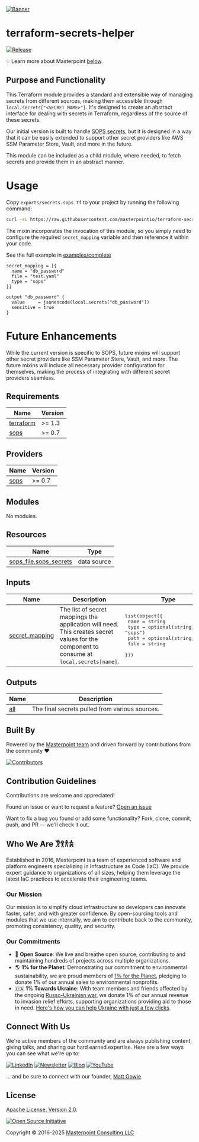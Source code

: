 [![Banner][banner-image]](https://masterpoint.io/)

# terraform-secrets-helper

[![Release][release-badge]][latest-release]

💡 Learn more about Masterpoint [below](#who-we-are-𐦂𖨆𐀪𖠋).

## Purpose and Functionality

This Terraform module provides a standard and extensible way of managing secrets from different sources, making them accessible through `local.secrets["<SECRET_NAME>"]`. It's designed to create an abstract interface for dealing with secrets in Terraform, regardless of the source of these secrets.

Our initial version is built to handle [SOPS secrets](https://github.com/getsops/sops), but it is designed in a way that it can be easily extended to support other secret providers like AWS SSM Parameter Store, Vault, and more in the future.

This module can be included as a child module, where needed, to fetch secrets and provide them in an abstract manner.

# Usage

Copy `exports/secrets.sops.tf` to your project by running the following command:

```sh
curl -sL https://raw.githubusercontent.com/masterpointio/terraform-secrets-helper/main/exports/secrets.sops.tf -o secrets.sops.tf
```

The mixin incorporates the invocation of this module, so you simply need to configure the required `secret_mapping` variable and then reference it within your code.

See the full example in [examples/complete](https://github.com/masterpointio/terraform-secrets-helper/tree/main/examples/complete)

```hcl
secret_mapping = [{
  name = "db_password"
  file = "test.yaml"
  type = "sops"
}]

output "db_password" {
  value     = jsonencode(local.secrets["db_password"])
  sensitive = true
}
```

# Future Enhancements

While the current version is specific to SOPS, future mixins will support other secret providers like SSM Parameter Store, Vault, and more. The future mixins will include all necessary provider configuration for themselves, making the process of integrating with different secret providers seamless.

<!-- prettier-ignore-start -->
<!-- markdownlint-disable MD013 -->
<!-- BEGINNING OF PRE-COMMIT-TERRAFORM DOCS HOOK -->
## Requirements

| Name | Version |
|------|---------|
| <a name="requirement_terraform"></a> [terraform](#requirement\_terraform) | >= 1.3 |
| <a name="requirement_sops"></a> [sops](#requirement\_sops) | >= 0.7 |

## Providers

| Name | Version |
|------|---------|
| <a name="provider_sops"></a> [sops](#provider\_sops) | >= 0.7 |

## Modules

No modules.

## Resources

| Name | Type |
|------|------|
| [sops_file.sops_secrets](https://registry.terraform.io/providers/carlpett/sops/latest/docs/data-sources/file) | data source |

## Inputs

| Name | Description | Type | Default | Required |
|------|-------------|------|---------|:--------:|
| <a name="input_secret_mapping"></a> [secret\_mapping](#input\_secret\_mapping) | The list of secret mappings the application will need.<br/>This creates secret values for the component to consume at `local.secrets[name]`. | <pre>list(object({<br/>    name = string<br/>    type = optional(string, "sops")<br/>    path = optional(string, null)<br/>    file = string<br/>  }))</pre> | `[]` | no |

## Outputs

| Name | Description |
|------|-------------|
| <a name="output_all"></a> [all](#output\_all) | The final secrets pulled from various sources. |
<!-- END OF PRE-COMMIT-TERRAFORM DOCS HOOK -->
<!-- markdownlint-enable MD013 -->
<!-- prettier-ignore-end -->

## Built By

Powered by the [Masterpoint team](https://masterpoint.io/who-we-are/) and driven forward by contributions from the community ❤️

[![Contributors][contributors-image]][contributors-url]

## Contribution Guidelines

Contributions are welcome and appreciated!

Found an issue or want to request a feature? [Open an issue][issues-url]

Want to fix a bug you found or add some functionality? Fork, clone, commit, push, and PR — we'll check it out.

## Who We Are 𐦂𖨆𐀪𖠋

Established in 2016, Masterpoint is a team of experienced software and platform engineers specializing in Infrastructure as Code (IaC). We provide expert guidance to organizations of all sizes, helping them leverage the latest IaC practices to accelerate their engineering teams.

### Our Mission

Our mission is to simplify cloud infrastructure so developers can innovate faster, safer, and with greater confidence. By open-sourcing tools and modules that we use internally, we aim to contribute back to the community, promoting consistency, quality, and security.

### Our Commitments

- 🌟 **Open Source**: We live and breathe open source, contributing to and maintaining hundreds of projects across multiple organizations.
- 🌎 **1% for the Planet**: Demonstrating our commitment to environmental sustainability, we are proud members of [1% for the Planet](https://www.onepercentfortheplanet.org), pledging to donate 1% of our annual sales to environmental nonprofits.
- 🇺🇦 **1% Towards Ukraine**: With team members and friends affected by the ongoing [Russo-Ukrainian war](https://en.wikipedia.org/wiki/Russo-Ukrainian_War), we donate 1% of our annual revenue to invasion relief efforts, supporting organizations providing aid to those in need. [Here's how you can help Ukraine with just a few clicks](https://masterpoint.io/updates/supporting-ukraine/).

## Connect With Us

We're active members of the community and are always publishing content, giving talks, and sharing our hard earned expertise. Here are a few ways you can see what we're up to:

[![LinkedIn][linkedin-badge]][linkedin-url] [![Newsletter][newsletter-badge]][newsletter-url] [![Blog][blog-badge]][blog-url] [![YouTube][youtube-badge]][youtube-url]

... and be sure to connect with our founder, [Matt Gowie](https://www.linkedin.com/in/gowiem/).

## License

[Apache License, Version 2.0][license-url].

[![Open Source Initiative][osi-image]][license-url]

Copyright © 2016-2025 [Masterpoint Consulting LLC](https://masterpoint.io/)

<!-- MARKDOWN LINKS & IMAGES -->

[banner-image]: https://masterpoint-public.s3.us-west-2.amazonaws.com/v2/standard-long-fullcolor.png
[license-url]: https://opensource.org/license/apache-2-0
[osi-image]: https://i0.wp.com/opensource.org/wp-content/uploads/2023/03/cropped-OSI-horizontal-large.png?fit=250%2C229&ssl=1
[linkedin-badge]: https://img.shields.io/badge/LinkedIn-Follow-0A66C2?style=for-the-badge&logoColor=white
[linkedin-url]: https://www.linkedin.com/company/masterpoint-consulting
[blog-badge]: https://img.shields.io/badge/Blog-IaC_Insights-55C1B4?style=for-the-badge&logoColor=white
[blog-url]: https://masterpoint.io/updates/
[newsletter-badge]: https://img.shields.io/badge/Newsletter-Subscribe-ECE295?style=for-the-badge&logoColor=222222
[newsletter-url]: https://newsletter.masterpoint.io/
[youtube-badge]: https://img.shields.io/badge/YouTube-Subscribe-D191BF?style=for-the-badge&logo=youtube&logoColor=white
[youtube-url]: https://www.youtube.com/channel/UCeeDaO2NREVlPy9Plqx-9JQ
[release-badge]: https://img.shields.io/github/v/release/masterpointio/terraform-secrets-helper?color=0E383A&label=Release&style=for-the-badge&logo=github&logoColor=white
[latest-release]: https://github.com/masterpointio/terraform-secrets-helper/releases/latest
[contributors-image]: https://contrib.rocks/image?repo=masterpointio/terraform-secrets-helper
[contributors-url]: https://github.com/masterpointio/terraform-secrets-helper/graphs/contributors
[issues-url]: https://github.com/masterpointio/terraform-secrets-helper/issues
